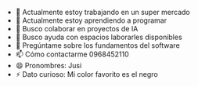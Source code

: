 <!-- ## Hi there 👋 -->

- 🔭 Actualmente estoy trabajando en un super mercado 
- 🌱 Actualmente estoy aprendiendo a programar 
- 👯 Busco colaborar en proyectos de IA 
- 🤔 Busco ayuda con espacios laborarles disponibles 
- 💬 Pregúntame sobre los fundamentos del software 
- 📫 Cómo contactarme 0968452110
- 😄 Pronombres: Jusi
- ⚡ Dato curioso: Mi color favorito es el negro 
